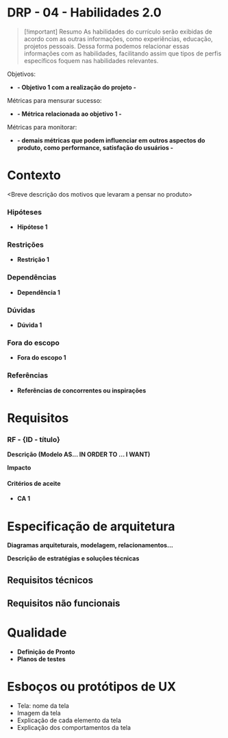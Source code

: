 # DRP - 04 - Habilidades 2.0

> [!important] Resumo
> As habilidades do currículo serão exibidas de acordo com as outras informações, como experiências, educação, projetos pessoais. Dessa forma podemos relacionar essas informações com as habilidades, facilitando assim que tipos de perfis específicos foquem nas habilidades relevantes.

Objetivos:

- __- Objetivo 1 com a realização do projeto -__

Métricas para mensurar sucesso:

- __- Métrica relacionada ao objetivo 1 -__

Métricas para monitorar:

- __- demais métricas que podem influenciar em outros aspectos do produto, como performance, satisfação do usuários -__

# Contexto

<Breve descrição dos motivos que levaram a pensar no produto> 

### Hipóteses

- __Hipótese 1__

### Restrições

- __Restrição 1__
### Dependências

- __Dependência 1__

### Dúvidas

- __Dúvida 1__

### Fora do escopo

- __Fora do escopo 1__

### Referências

- __Referências de concorrentes ou inspirações__

# Requisitos

### RF - {ID - título}

__Descrição (Modelo AS... IN ORDER TO ... I WANT)__

__Impacto__

#### Critérios de aceite

- __CA 1__

# Especificação de arquitetura

__Diagramas arquiteturais, modelagem, relacionamentos...__

__Descrição de estratégias e soluções técnicas__

## Requisitos técnicos


## Requisitos não funcionais


# Qualidade

- __Definição de Pronto__
- __Planos de testes__

# Esboços ou protótipos de UX

- Tela: nome da tela
- Imagem da tela
- Explicação de cada elemento da tela
- Explicação dos comportamentos da tela